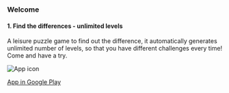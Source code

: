 ### Welcome


#### 1. Find the differences - unlimited levels
A leisure puzzle game to find out the difference, it automatically generates unlimited number of levels, so that you have different challenges every time! Come and have a try.

![App icon](https://gxrxik.github.io/images/app_icon01.png "App Icon")

[App in Google Play](https://play.google.com/store/apps/details?id=com.dev.gxrxij.king_of_diff)
